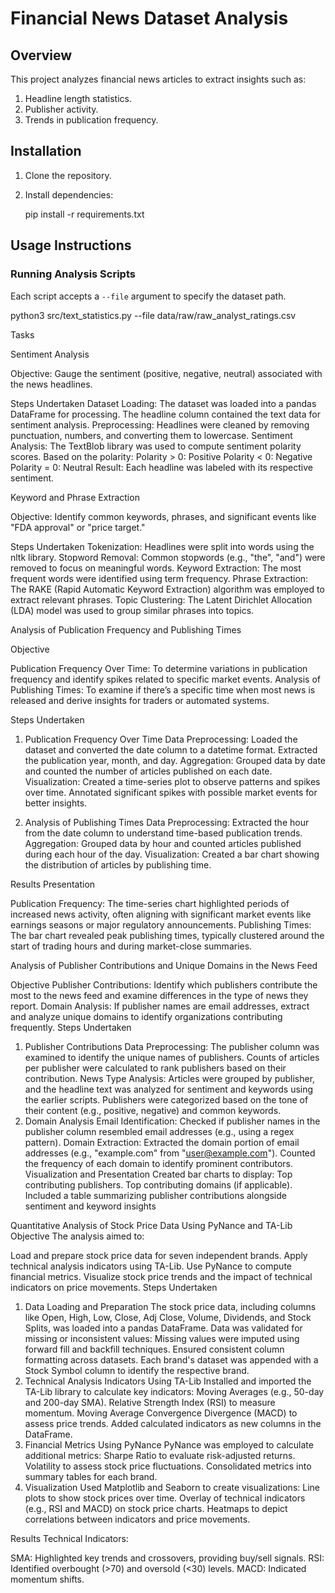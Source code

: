 # Financial News Dataset Analysis

## Overview

This project analyzes financial news articles to extract insights such as:

1. Headline length statistics.
2. Publisher activity.
3. Trends in publication frequency.

## Installation

1. Clone the repository.
2. Install dependencies:

   pip install -r requirements.txt

## Usage Instructions

### Running Analysis Scripts

Each script accepts a `--file` argument to specify the dataset path.

python3 src/text_statistics.py --file data/raw/raw_analyst_ratings.csv

Tasks

Sentiment Analysis

Objective: Gauge the sentiment (positive, negative, neutral) associated with the news headlines.

Steps Undertaken
Dataset Loading: The dataset was loaded into a pandas DataFrame for processing. The headline column contained the text data for sentiment analysis.
Preprocessing: Headlines were cleaned by removing punctuation, numbers, and converting them to lowercase.
Sentiment Analysis: The TextBlob library was used to compute sentiment polarity scores. Based on the polarity:
Polarity > 0: Positive
Polarity < 0: Negative
Polarity = 0: Neutral
Result: Each headline was labeled with its respective sentiment.

Keyword and Phrase Extraction

Objective: Identify common keywords, phrases, and significant events like "FDA approval" or "price target."

Steps Undertaken
Tokenization: Headlines were split into words using the nltk library.
Stopword Removal: Common stopwords (e.g., "the", "and") were removed to focus on meaningful words.
Keyword Extraction: The most frequent words were identified using term frequency.
Phrase Extraction: The RAKE (Rapid Automatic Keyword Extraction) algorithm was employed to extract relevant phrases.
Topic Clustering: The Latent Dirichlet Allocation (LDA) model was used to group similar phrases into topics.

Analysis of Publication Frequency and Publishing Times

Objective

Publication Frequency Over Time: To determine variations in publication frequency and identify spikes related to specific market events.
Analysis of Publishing Times: To examine if there’s a specific time when most news is released and derive insights for traders or automated systems.

Steps Undertaken

1. Publication Frequency Over Time
   Data Preprocessing:
   Loaded the dataset and converted the date column to a datetime format.
   Extracted the publication year, month, and day.
   Aggregation:
   Grouped data by date and counted the number of articles published on each date.
   Visualization:
   Created a time-series plot to observe patterns and spikes over time.
   Annotated significant spikes with possible market events for better insights.

2. Analysis of Publishing Times
   Data Preprocessing:
   Extracted the hour from the date column to understand time-based publication trends.
   Aggregation:
   Grouped data by hour and counted articles published during each hour of the day.
   Visualization:
   Created a bar chart showing the distribution of articles by publishing time.

Results Presentation

Publication Frequency: The time-series chart highlighted periods of increased news activity, often aligning with significant market events like earnings seasons or major regulatory announcements.
Publishing Times: The bar chart revealed peak publishing times, typically clustered around the start of trading hours and during market-close summaries.

Analysis of Publisher Contributions and Unique Domains in the News Feed

Objective
Publisher Contributions: Identify which publishers contribute the most to the news feed and examine differences in the type of news they report.
Domain Analysis: If publisher names are email addresses, extract and analyze unique domains to identify organizations contributing frequently.
Steps Undertaken

1. Publisher Contributions
   Data Preprocessing:
   The publisher column was examined to identify the unique names of publishers.
   Counts of articles per publisher were calculated to rank publishers based on their contribution.
   News Type Analysis:
   Articles were grouped by publisher, and the headline text was analyzed for sentiment and keywords using the earlier scripts.
   Publishers were categorized based on the tone of their content (e.g., positive, negative) and common keywords.
2. Domain Analysis
   Email Identification:
   Checked if publisher names in the publisher column resembled email addresses (e.g., using a regex pattern).
   Domain Extraction:
   Extracted the domain portion of email addresses (e.g., "example.com" from "user@example.com").
   Counted the frequency of each domain to identify prominent contributors.
   Visualization and Presentation
   Created bar charts to display:
   Top contributing publishers.
   Top contributing domains (if applicable).
   Included a table summarizing publisher contributions alongside sentiment and keyword insights

Quantitative Analysis of Stock Price Data Using PyNance and TA-Lib
Objective
The analysis aimed to:

Load and prepare stock price data for seven independent brands.
Apply technical analysis indicators using TA-Lib.
Use PyNance to compute financial metrics.
Visualize stock price trends and the impact of technical indicators on price movements.
Steps Undertaken

1. Data Loading and Preparation
   The stock price data, including columns like Open, High, Low, Close, Adj Close, Volume, Dividends, and Stock Splits, was loaded into a pandas DataFrame.
   Data was validated for missing or inconsistent values:
   Missing values were imputed using forward fill and backfill techniques.
   Ensured consistent column formatting across datasets.
   Each brand's dataset was appended with a Stock Symbol column to identify the respective brand.
2. Technical Analysis Indicators Using TA-Lib
   Installed and imported the TA-Lib library to calculate key indicators:
   Moving Averages (e.g., 50-day and 200-day SMA).
   Relative Strength Index (RSI) to measure momentum.
   Moving Average Convergence Divergence (MACD) to assess price trends.
   Added calculated indicators as new columns in the DataFrame.
3. Financial Metrics Using PyNance
   PyNance was employed to calculate additional metrics:
   Sharpe Ratio to evaluate risk-adjusted returns.
   Volatility to assess stock price fluctuations.
   Consolidated metrics into summary tables for each brand.
4. Visualization
   Used Matplotlib and Seaborn to create visualizations:
   Line plots to show stock prices over time.
   Overlay of technical indicators (e.g., RSI and MACD) on stock price charts.
   Heatmaps to depict correlations between indicators and price movements.

Results
Technical Indicators:

SMA: Highlighted key trends and crossovers, providing buy/sell signals.
RSI: Identified overbought (>70) and oversold (<30) levels.
MACD: Indicated momentum shifts.
